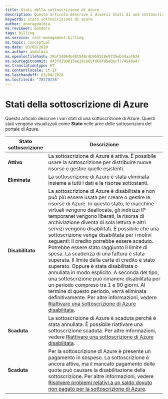 ```yaml
---
title: Stati della sottoscrizione di Azure
description: Questo articolo descrive i diversi stati di una sottoscrizione di Azure.
keywords: stato sottoscrizione di azure
author: anuragdalmia
ms.reviewer: banders
tags: billing
ms.service: cost-management-billing
ms.topic: conceptual
ms.date: 03/03/2020
ms.author: andalmia
ms.openlocfilehash: 29af3d064b481548cdb9b9518e9735eb34aaf034
ms.sourcegitcommit: d45fd299815ee29ce65fd68fd5e0ecf774546a47
ms.translationtype: HT
ms.contentlocale: it-IT
ms.lasthandoff: 03/04/2020
ms.locfileid: "78270228"
---
```

# <a name="azure-subscription-states"></a>Stati della sottoscrizione di Azure

Questo articolo descrive i vari stati di una sottoscrizione di Azure. Questi stati vengono visualizzati come **Stato** nelle aree delle sottoscrizioni del portale di Azure.

| Stato sottoscrizione | Descrizione |
|-------------| ----------------|
| **Attivo** | La sottoscrizione di Azure è attiva. È possibile usare la sottoscrizione per distribuire nuove risorse e gestire quelle esistenti.|
| **Eliminata** | La sottoscrizione di Azure è stata eliminata insieme a tutti i dati e le risorse sottostanti. |
| **Disabilitato** | La sottoscrizione di Azure è disabilitata e non può più essere usata per creare o gestire le risorse di Azure. In questo stato, le macchine virtuali vengono deallocate, gli indirizzi IP temporanei vengono liberati, la risorsa di archiviazione diventa di sola lettura e altri servizi vengono disabilitati. È possibile che una sottoscrizione venga disabilitata per i motivi seguenti: Il credito potrebbe essere scaduto. Potrebbe essere stato raggiunto il limite di spesa. La scadenza di una fattura è stata superata. Il limite della carta di credito è stato superato. Oppure è stata disabilitata o annullata in modo esplicito. A seconda del tipo, una sottoscrizione può rimanere disabilitata per un periodo compreso tra 1 e 90 giorni. Al termine di questo periodo, verrà eliminata definitivamente. Per altre informazioni, vedere [Riattivare una sottoscrizione di Azure disabilitata](subscription-disabled.md). |
| **Scaduta** | La sottoscrizione di Azure è scaduta perché è stata annullata. È possibile riattivare una sottoscrizione scaduta. Per altre informazioni, vedere [Riattivare una sottoscrizione di Azure disabilitata](subscription-disabled.md).|
| **Scaduta** | Per la sottoscrizione di Azure è presente un pagamento in sospeso. La sottoscrizione è ancora attiva, ma il mancato pagamento delle quote può causare la disabilitazione della sottoscrizione. Per altre informazioni, vedere [Risolvere problemi relativi a un saldo dovuto non pagato per la sottoscrizione di Azure](resolve-past-due-balance.md). |
